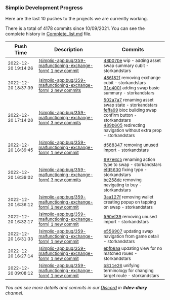 
### Simplio Development Progress

Here are the last 10 pushes to the projects we are currently working.

There is a total of 4178 commits since 10/09/2021. You can see the complete history in
 [Complete_list.md](Complete_list.md) file.

| Push Time | Description | Commits |
| --- | --- | --- |
| <sub>2022-12-20 19:14:26</sub> | <sub>[[simplio-app:bug/359\-malfunctioning\-exchange\-form] 1 new commit](https://github.com/SimplioOfficial/simplio-app/commit/48b07be53d8739cf11e1d2e179a353b29c7730a2)</sub> | <sub>[48b07be](https://github.com/SimplioOfficial/simplio-app/commit/48b07be53d8739cf11e1d2e179a353b29c7730a2) wip - adding asset swap summary cubit - storkandstars</sub> |
| <sub>2022-12-20 18:37:39</sub> | <sub>[[simplio-app:bug/359\-malfunctioning\-exchange\-form] 2 new commits](https://github.com/SimplioOfficial/simplio-app/compare/489b605d3795...31c400f44bc6)</sub> | <sub>[486f82f](https://github.com/SimplioOfficial/simplio-app/commit/486f82fb3ff48ca4178c29c930d8396c5616b6ba) removing exchange cubit - storkandstars<br>[31c400f](https://github.com/SimplioOfficial/simplio-app/commit/31c400f44bc6a7d410db328d5d3c98140df81641) adding swap basic summary - storkandstars</sub> |
| <sub>2022-12-20 17:14:28</sub> | <sub>[[simplio-app:bug/359\-malfunctioning\-exchange\-form] 3 new commits](https://github.com/SimplioOfficial/simplio-app/compare/d5883476fd18...489b605d3795)</sub> | <sub>[502a7a7](https://github.com/SimplioOfficial/simplio-app/commit/502a7a73fe5a4c0e76070820e2f9b1635c2ac5c5) renaming asset swap state - storkandstars<br>[feffa99](https://github.com/SimplioOfficial/simplio-app/commit/feffa995cb44738636b4d089e44c4f2ba58ac657) bloc building swap confirm button - storkandstars<br>[489b605](https://github.com/SimplioOfficial/simplio-app/commit/489b605d3795589e4890226c547bb6123110d177) redirecting navigation without extra prop - storkandstars</sub> |
| <sub>2022-12-20 16:39:45</sub> | <sub>[[simplio-app:bug/359\-malfunctioning\-exchange\-form] 1 new commit](https://github.com/SimplioOfficial/simplio-app/commit/d5883476fd1810eed41687c921e32825e384bb81)</sub> | <sub>[d588347](https://github.com/SimplioOfficial/simplio-app/commit/d5883476fd1810eed41687c921e32825e384bb81) removing unused import - storkandstars</sub> |
| <sub>2022-12-20 16:39:02</sub> | <sub>[[simplio-app:bug/359\-malfunctioning\-exchange\-form] 3 new commits](https://github.com/SimplioOfficial/simplio-app/compare/3aa127f98bf2...be258dc911fe)</sub> | <sub>[697e6c5](https://github.com/SimplioOfficial/simplio-app/commit/697e6c599c5c2155480a383db7aa4fe7b14b3e39) renaming action type to swap - storkandstars<br>[efd5630](https://github.com/SimplioOfficial/simplio-app/commit/efd563090db1f0861dbe458d40be3316abf2b4ff) fixing typo - storkandstars<br>[be258dc](https://github.com/SimplioOfficial/simplio-app/commit/be258dc911fe8ebc7dab4379f857c839a35a6173) removing navigating to buy - storkandstars</sub> |
| <sub>2022-12-20 16:36:12</sub> | <sub>[[simplio-app:bug/359\-malfunctioning\-exchange\-form] 1 new commit](https://github.com/SimplioOfficial/simplio-app/commit/3aa127f98bf29a9024fbf362907cdf9c0901762f)</sub> | <sub>[3aa127f](https://github.com/SimplioOfficial/simplio-app/commit/3aa127f98bf29a9024fbf362907cdf9c0901762f) removing wallet creating popup on tapping on swap - storkandstars</sub> |
| <sub>2022-12-20 16:32:17</sub> | <sub>[[simplio-app:bug/359\-malfunctioning\-exchange\-form] 1 new commit](https://github.com/SimplioOfficial/simplio-app/commit/590ef397e1c17dd91673e01735b8ee1b2040f894)</sub> | <sub>[590ef39](https://github.com/SimplioOfficial/simplio-app/commit/590ef397e1c17dd91673e01735b8ee1b2040f894) removing unused import - storkandstars</sub> |
| <sub>2022-12-20 16:31:33</sub> | <sub>[[simplio-app:bug/359\-malfunctioning\-exchange\-form] 1 new commit](https://github.com/SimplioOfficial/simplio-app/commit/e5569074e11f2920e8f99385253e2eea723ccb55)</sub> | <sub>[e556907](https://github.com/SimplioOfficial/simplio-app/commit/e5569074e11f2920e8f99385253e2eea723ccb55) updating swap navigation from game detail - storkandstars</sub> |
| <sub>2022-12-20 16:27:14</sub> | <sub>[[simplio-app:bug/359\-malfunctioning\-exchange\-form] 1 new commit](https://github.com/SimplioOfficial/simplio-app/commit/ebfb6aa847735998bb8b558057453f21b7516aba)</sub> | <sub>[ebfb6aa](https://github.com/SimplioOfficial/simplio-app/commit/ebfb6aa847735998bb8b558057453f21b7516aba) updating view for no matched roues - storkandstars</sub> |
| <sub>2022-12-20 09:08:12</sub> | <sub>[[simplio-app:bug/359\-malfunctioning\-exchange\-form] 1 new commit](https://github.com/SimplioOfficial/simplio-app/commit/b811e26488115b999edbec420c16d1845302c996)</sub> | <sub>[b811e26](https://github.com/SimplioOfficial/simplio-app/commit/b811e26488115b999edbec420c16d1845302c996) unifying terminology for changing target route - storkandstars</sub> |

_You can see more details and commits in our [Discord](https://discord.gg/aKhjuwZmdP) in **#dev-diary** channel._
